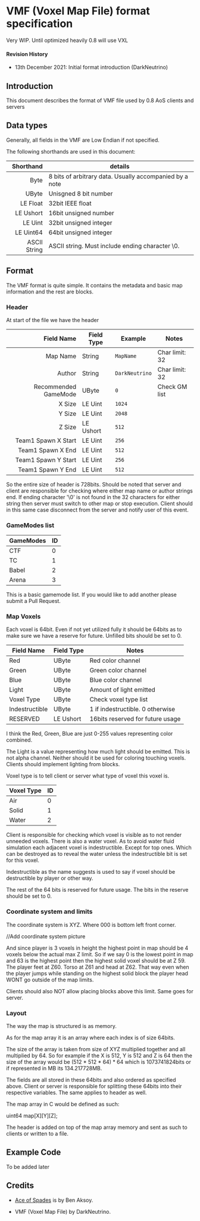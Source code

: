 # VMF (Voxel Map File) format specification 
Very WIP. Until optimized heavily 0.8 will use VXL

#### Revision History

* 13th December 2021: Initial format introduction (DarkNeutrino)

## Introduction

This document describes the format of VMF file used by 0.8 AoS clients and servers

## Data types

Generally, all fields in the VMF are Low Endian if not specified.

The following shorthands are used in this document:

| Shorthand    | details                                                 |
| -----------: | ----------                                              |
| Byte         | 8 bits of arbitrary data. Usually accompanied by a note |
| UByte        | Unisgned 8 bit number                                   |
| LE Float     | 32bit IEEE float                                        |
| LE Ushort    | 16bit unsigned number                                   |
| LE Uint      | 32bit unsigned integer                                  |
| LE Uint64    | 64bit unsigned integer                                  |
| ASCII String | ASCII string. Must include ending character \0.         |

## Format

The VMF format is quite simple. It contains the metadata and basic map information
and the rest are blocks.

### Header

At start of the file we have the header

|     Field Name       |Field Type |Example           |      Notes     |
|---------------------:|-----------|------------------|----------------|
| Map Name             | String    |  `MapName`       | Char limit: 32 |
| Author               | String    |  `DarkNeutrino`  | Char limit: 32 |
| Recommended GameMode | UByte     |  `0`             | Check GM list  |
| X Size               | LE Uint   |  `1024`          |                |
| Y Size               | LE Uint   |  `2048`          |                |
| Z Size               | LE Ushort |  `512`           |                |
| Team1 Spawn X Start  | LE Uint   |  `256`           |                |
| Team1 Spawn X End    | LE Uint   |  `512`           |                |
| Team1 Spawn Y Start  | LE Uint   |  `256`           |                |
| Team1 Spawn Y End    | LE Uint   |  `512`           |                |

So the entire size of header is 728bits.
Should be noted that server and client are responsible for checking where
either map name or author strings end.
If ending character '\0' is not found in the 32 characters for either string
then server must switch to other map or stop execution.
Client should in this same case disconnect from the server and notify
user of this event.

### GameModes list

| GameModes | ID |
| --------- | -- |
|    CTF    | 0  |
|    TC     | 1  |
|   Babel   | 2  |
|   Arena   | 3  |

This is a basic gamemode list. If you would like to add another please
submit a Pull Request.

### Map Voxels

Each voxel is 64bit. Even if not yet utilized fully it should be
64bits as to make sure we have a reserve for future. Unfilled
bits should be set to 0.

|   Field Name   | Field Type |              Notes               |
|----------------|------------|----------------------------------|
|      Red       | UByte      | Red color channel                |
|     Green      | UByte      | Green color channel              |
|     Blue       | UByte      | Blue color channel               |
|     Light      | UByte      | Amount of light emitted          |
|   Voxel Type   | UByte      | Check voxel type list            |
| Indestructible | UByte      | 1 if indestructible. 0 otherwise |
|    RESERVED    | LE Ushort  | 16bits reserved for future usage |

I think the Red, Green, Blue are just 0-255 values representing color combined.

The Light is a value representing how much light should be emitted.
This is not alpha channel. Neither should it be used for coloring
touching voxels. Clients should implement lighting from blocks.

Voxel type is to tell client or server what type of voxel this voxel is.

|  Voxel Type  | ID |
| ------------ |----|
|      Air     | 0  |
|     Solid    | 1  |
|     Water    | 2  |

Client is responsible for checking which voxel is visible as to not
render unneeded voxels.
There is also a water voxel. As to avoid water fluid simulation each
adjacent voxel is indestructible. Except for top ones. Which can be
destroyed as to reveal the water unless the indestructible bit is set
for this voxel.

Indestructible as the name suggests is used to say if voxel should be
destructible by player or other way.

The rest of the 64 bits is reserved for future usage.
The bits in the reserve should be set to 0.

### Coordinate system and limits

The coordinate system is XYZ.
Where 000 is bottom left front corner.

//Add coordinate system picture

And since player is 3 voxels in height the highest point in map should be 4 voxels below the actual max Z limit.
So if we say 0 is the lowest point in map and 63 is the highest point then the highest solid voxel should be
at Z 59. The player feet at Z60. Torso at Z61 and head at Z62. That way even when the player jumps while standing
on the highest solid block the player head WONT go outside of the map limits.

Clients should also NOT allow placing blocks above this limit. Same goes for server.

### Layout

The way the map is structured is as memory.

As for the map array it is an array where each index is of size 64bits.

The size of the array is taken from size of XYZ multiplied together and all multiplied by 64.
So for example if the X is 512, Y is 512 and Z is 64 then the size of the array would be
(512 * 512 * 64) * 64 which is 1073741824bits or if represented in MB its 134.217728MB.

The fields are all stored in these 64bits and also ordered as specified above.
Client or server is responsible for splitting these 64bits into their respective variables.
The same applies to header as well.

The map array in C would be defined as such:

uint64 map[X][Y][Z];

The header is added on top of the map array memory and sent as such to clients or written to a file.

## Example Code

To be added later

## Credits
* [Ace of Spades](http://ace-spades.com) is by Ben Aksoy.

* VMF (Voxel Map File) by DarkNeutrino.
